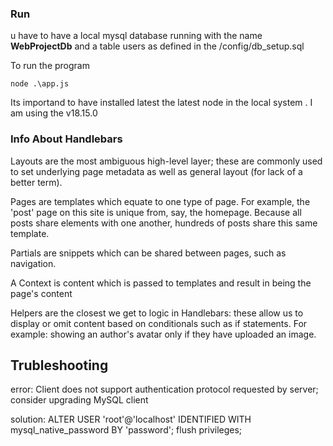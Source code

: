 ### Run

u have to have a local mysql database running with the name **WebProjectDb** and
a table users as defined in the /config/db_setup.sql

To run the program

```
node .\app.js
```

Its importand to have installed latest the
latest node in the local system .
I am using the v18.15.0

### Info About Handlebars

Layouts are the most ambiguous high-level layer; these are commonly used to set underlying page metadata as well as general layout (for lack of a better term).

Pages are templates which equate to one type of page. For example, the 'post' page on this site is unique from, say, the homepage. Because all posts share elements with one another, hundreds of posts share this same template.

Partials are snippets which can be shared between pages, such as navigation.

A Context is content which is passed to templates and result in being the page's content

Helpers are the closest we get to logic in Handlebars: these allow us to display or omit content based on conditionals such as if statements. For example: showing an author's avatar only if they have uploaded an image.

## Trubleshooting

error: Client does not support authentication protocol requested by server; consider upgrading MySQL client

solution:
ALTER USER 'root'@'localhost' IDENTIFIED WITH mysql_native_password BY 'password';
flush privileges;
